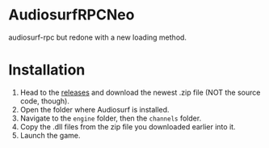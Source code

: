 # AudiosurfRPCNeo
audiosurf-rpc but redone with a new loading method.

# Installation
1. Head to the [releases](https://github.com/AudiosurfResearch/AudiosurfRPCNeo/releases) and download the newest .zip file (NOT the source code, though).
2. Open the folder where Audiosurf is installed.
3. Navigate to the ``engine`` folder, then the ``channels`` folder.
4. Copy the .dll files from the zip file you downloaded earlier into it.
5. Launch the game.
